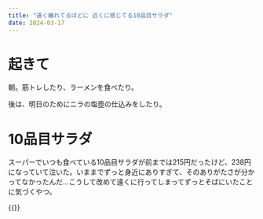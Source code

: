 ```yaml
---
title: "遠く離れてるほどに 近くに感じてる10品目サラダ"
date: 2024-03-17
---
```


# 起きて
朝。筋トレしたり、ラーメンを食べたり。

後は、明日のためにニラの塩壺の仕込みをしたり。

# 10品目サラダ

スーパーでいつも食べている10品目サラダが前までは215円だったけど、238円になっていて泣いた。いままでずっと身近にありすぎて、そのありがたさが分かってなかったんだ...こうして改めて遠くに行ってしまってずっとそばにいたことに気づくやつ。

{{<youtube mRM9pTiiHnYwa>}}